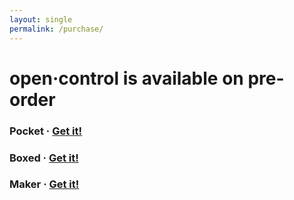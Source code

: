 ```yaml
---
layout: single
permalink: /purchase/
---
```

<html>
<!-- <br><h1>Until November 27th, open·control is available only on <a href="https://www.kickstarter.com/projects/kblivesolutions/opencontrol" target="_blank">Kickstarter</a></h1>
<br> -->
<h1> open·control is available on pre-order</h1>
<h3>Pocket ·          
<script src="https://gumroad.com/js/gumroad.js"></script>
<a class="gumroad-button" href="https://gumroad.com/l/kweDo">Get it!</a></h3>
<h3>Boxed ·         
<script src="https://gumroad.com/js/gumroad.js"></script>
<a class="gumroad-button" href="https://gumroad.com/l/phBcg">Get it!</a></h3>
<h3>Maker ·  
<script src="https://gumroad.com/js/gumroad.js"></script>
<a class="gumroad-button" href="https://gumroad.com/l/WVSZBM">Get it!</a></h3>

</html>